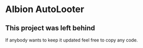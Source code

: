 # Albion AutoLooter


## **This project was left behind**

If anybody wants to keep it updated feel free to copy any code.
